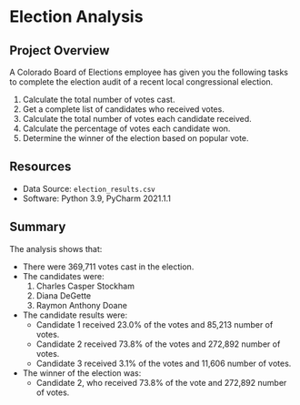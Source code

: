 # Election Analysis

## Project Overview
A Colorado Board of Elections employee has given you the following tasks to complete the election audit of a recent local congressional election.

1. Calculate the total number of votes cast.
2. Get a complete list of candidates who received votes.
3. Calculate the total number of votes each candidate received.
4. Calculate the percentage of votes each candidate won.
5. Determine the winner of the election based on popular vote.

## Resources
- Data Source: `election_results.csv`
- Software: Python 3.9, PyCharm 2021.1.1

## Summary
The analysis shows that:
- There were 369,711 votes cast in the election.
- The candidates were:
  1. Charles Casper Stockham
  2. Diana DeGette
  3. Raymon Anthony Doane
- The candidate results were:
  - Candidate 1 received 23.0% of the votes and 85,213 number of votes.
  - Candidate 2 received 73.8% of the votes and 272,892 number of votes.
  - Candidate 3 received 3.1% of the votes and 11,606 number of votes.
- The winner of the election was:
  - Candidate 2, who received 73.8% of the vote and 272,892 number of votes.
